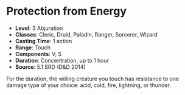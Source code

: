 # Protection from Energy

- **Level**: 3 Abjuration
- **Classes**: Cleric, Druid, Paladin, Ranger, Sorcerer, Wizard
- **Casting Time**: 1 action
- **Range**: Touch
- **Components**: V, S
- **Duration**: Concentration, up to 1 hour
- **Source**: 5.1 SRD (D&D 2014)

For the duration, the willing creature you touch has resistance to one damage type of your choice: acid, cold, fire, lightning, or thunder.

